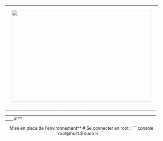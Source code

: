 ________________________________________________________________________________________________________________________________________________________________
<p align="center"><img width="460" height="300" src="https://www.clipartmax.com/png/full/146-1469802_logo-logo-docker.png"></p>
________________________________________________________________________________________________________________________________________________________________
# **<p align=center>Mise en place de l'environnement</align>** #
Se connecter en root :
````console
root@host:$ sudo -i
````
